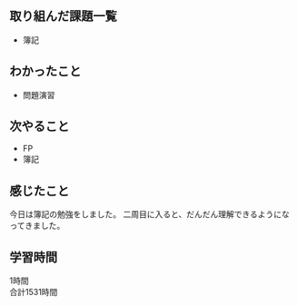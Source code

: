 ## 取り組んだ課題一覧
- 簿記

## わかったこと
- 問題演習

## 次やること
- FP
- 簿記

## 感じたこと
今日は簿記の勉強をしました。
二周目に入ると、だんだん理解できるようになってきました。

## 学習時間
1時間<br />
合計1531時間
